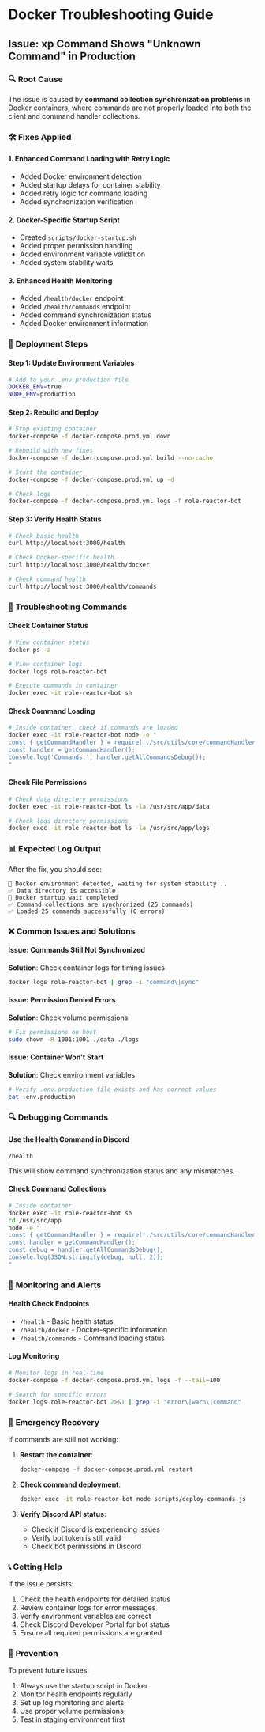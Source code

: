 # Docker Troubleshooting Guide

## Issue: xp Command Shows "Unknown Command" in Production

### 🔍 **Root Cause**

The issue is caused by **command collection synchronization problems** in Docker containers, where commands are not properly loaded into both the client and command handler collections.

### 🛠️ **Fixes Applied**

#### 1. **Enhanced Command Loading with Retry Logic**

- Added Docker environment detection
- Added startup delays for container stability
- Added retry logic for command loading
- Added synchronization verification

#### 2. **Docker-Specific Startup Script**

- Created `scripts/docker-startup.sh`
- Added proper permission handling
- Added environment variable validation
- Added system stability waits

#### 3. **Enhanced Health Monitoring**

- Added `/health/docker` endpoint
- Added `/health/commands` endpoint
- Added command synchronization status
- Added Docker environment information

### 🚀 **Deployment Steps**

#### Step 1: Update Environment Variables

```bash
# Add to your .env.production file
DOCKER_ENV=true
NODE_ENV=production
```

#### Step 2: Rebuild and Deploy

```bash
# Stop existing container
docker-compose -f docker-compose.prod.yml down

# Rebuild with new fixes
docker-compose -f docker-compose.prod.yml build --no-cache

# Start the container
docker-compose -f docker-compose.prod.yml up -d

# Check logs
docker-compose -f docker-compose.prod.yml logs -f role-reactor-bot
```

#### Step 3: Verify Health Status

```bash
# Check basic health
curl http://localhost:3000/health

# Check Docker-specific health
curl http://localhost:3000/health/docker

# Check command health
curl http://localhost:3000/health/commands
```

### 🔧 **Troubleshooting Commands**

#### Check Container Status

```bash
# View container status
docker ps -a

# View container logs
docker logs role-reactor-bot

# Execute commands in container
docker exec -it role-reactor-bot sh
```

#### Check Command Loading

```bash
# Inside container, check if commands are loaded
docker exec -it role-reactor-bot node -e "
const { getCommandHandler } = require('./src/utils/core/commandHandler.js');
const handler = getCommandHandler();
console.log('Commands:', handler.getAllCommandsDebug());
"
```

#### Check File Permissions

```bash
# Check data directory permissions
docker exec -it role-reactor-bot ls -la /usr/src/app/data

# Check logs directory permissions
docker exec -it role-reactor-bot ls -la /usr/src/app/logs
```

### 📊 **Expected Log Output**

After the fix, you should see:

```
🐳 Docker environment detected, waiting for system stability...
✅ Data directory is accessible
🚀 Docker startup wait completed
✅ Command collections are synchronized (25 commands)
✅ Loaded 25 commands successfully (0 errors)
```

### ❌ **Common Issues and Solutions**

#### Issue: Commands Still Not Synchronized

**Solution**: Check container logs for timing issues

```bash
docker logs role-reactor-bot | grep -i "command\|sync"
```

#### Issue: Permission Denied Errors

**Solution**: Check volume permissions

```bash
# Fix permissions on host
sudo chown -R 1001:1001 ./data ./logs
```

#### Issue: Container Won't Start

**Solution**: Check environment variables

```bash
# Verify .env.production file exists and has correct values
cat .env.production
```

### 🔍 **Debugging Commands**

#### Use the Health Command in Discord

```
/health
```

This will show command synchronization status and any mismatches.

#### Check Command Collections

```bash
# Inside container
docker exec -it role-reactor-bot sh
cd /usr/src/app
node -e "
const { getCommandHandler } = require('./src/utils/core/commandHandler.js');
const handler = getCommandHandler();
const debug = handler.getAllCommandsDebug();
console.log(JSON.stringify(debug, null, 2));
"
```

### 📝 **Monitoring and Alerts**

#### Health Check Endpoints

- `/health` - Basic health status
- `/health/docker` - Docker-specific information
- `/health/commands` - Command loading status

#### Log Monitoring

```bash
# Monitor logs in real-time
docker-compose -f docker-compose.prod.yml logs -f --tail=100

# Search for specific errors
docker logs role-reactor-bot 2>&1 | grep -i "error\|warn\|command"
```

### 🚨 **Emergency Recovery**

If commands are still not working:

1. **Restart the container**:

   ```bash
   docker-compose -f docker-compose.prod.yml restart
   ```

2. **Check command deployment**:

   ```bash
   docker exec -it role-reactor-bot node scripts/deploy-commands.js
   ```

3. **Verify Discord API status**:
   - Check if Discord is experiencing issues
   - Verify bot token is still valid
   - Check bot permissions in Discord

### 📞 **Getting Help**

If the issue persists:

1. Check the health endpoints for detailed status
2. Review container logs for error messages
3. Verify environment variables are correct
4. Check Discord Developer Portal for bot status
5. Ensure all required permissions are granted

### 🔄 **Prevention**

To prevent future issues:

1. Always use the startup script in Docker
2. Monitor health endpoints regularly
3. Set up log monitoring and alerts
4. Use proper volume permissions
5. Test in staging environment first
